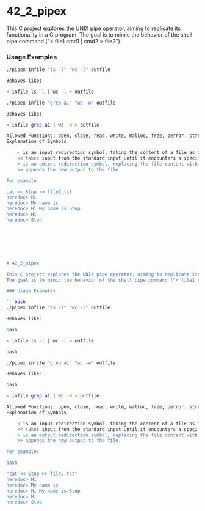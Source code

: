 # 42_2_pipex

This C project explores the UNIX pipe operator, aiming to replicate its functionality in a C program. The goal is to mimic the behavior of the shell pipe command ("< file1 cmd1 | cmd2 > file2").

### Usage Examples

```bash
./pipex infile "ls -l" "wc -l" outfile

Behaves like:

< infile ls -l | wc -l > outfile

./pipex infile "grep a1" "wc -w" outfile

Behaves like:

< infile grep a1 | wc -w > outfile

Allowed Functions: open, close, read, write, malloc, free, perror, strerror, access, dup, dup2, execve, exit, fork, pipe, unlink, wait, waitpid, ft_printf (and any equivalent YOU coded)
Explanation of Symbols

    < is an input redirection symbol, taking the content of a file as input for the desired command.
    << takes input from the standard input until it encounters a specific limiter.
    > is an output redirection symbol, replacing the file content with the new output.
    >> appends the new output to the file.

For example:

cat << Stop >> file2.txt
heredoc> Hi
heredoc> My name is
heredoc> Hi My name is Stop
heredoc> Hi
heredoc> Stop







# 42_2_pipex

This C project explores the UNIX pipe operator, aiming to replicate its functionality in a C program.
The goal is to mimic the behavior of the shell pipe command ("< file1 cmd1 | cmd2 > file2").

### Usage Examples

```bash
./pipex infile "ls -l" "wc -l" outfile

Behaves like:

bash

< infile ls -l | wc -l > outfile

bash

./pipex infile "grep a1" "wc -w" outfile

Behaves like:

bash

< infile grep a1 | wc -w > outfile

Allowed Functions: open, close, read, write, malloc, free, perror, strerror, access, dup, dup2, execve, exit, fork, pipe, unlink, wait, waitpid, ft_printf (and any equivalent YOU coded)
Explanation of Symbols

	< is an input redirection symbol, taking the content of a file as input for the desired command.
	<< takes input from the standard input until it encounters a specific limiter.
	> is an output redirection symbol, replacing the file content with the new output.
	>> appends the new output to the file.

For example:

bash

"cat << Stop >> file2.txt"
heredoc> Hi
heredoc> My name is
heredoc> Hi My name is Stop
heredoc> Hi
heredoc> Stop

